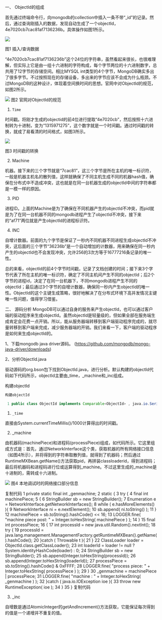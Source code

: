 一、     ObjectId的组成

首先通过终端命令行，向mongodb的collection中插入一条不带“_id”的记录。然后，通过查询刚插入的数据，发现自动生成了一个objectId，4e7020cb7cac81af7136236b。具体操作如图1所示。

![](https://pic002.cnblogs.com/images/2011/83478/2011091823145854.jpg)

图1 插入/查询数据

“4e7020cb7cac81af7136236b”这个24位的字符串，虽然看起来很长，也很难理解，但实际上它是由一组十六进制的字符构成，每个字节两位的十六进制数字，总共用了12字节的存储空间。相比MYSQL int类型的4个字节，MongoDB确实多出了很多字节。不过按照现在的存储设备，多出来的字节应该不会成为什么瓶颈。不过MongoDB的这种设计，体现着空间换时间的思想。官网中对ObjectId的规范，如图2所示。


![](https://pic002.cnblogs.com/images/2011/83478/2011091823160647.png)
图2 官网对ObjectId的规范

1)     Time

时间戳。将刚才生成的objectid的前4位进行提取“4e7020cb”，然后按照十六进制转为十进制，变为“1315971275”，这个数字就是一个时间戳。通过时间戳的转换，就成了易看清的时间格式，如图3所示。

![](https://pic002.cnblogs.com/images/2011/83478/2011091823170212.png)

图3 时间戳的转换

2)    Machine

机器。接下来的三个字节就是“7cac81”，这三个字节是所在主机的唯一标识符，一般是机器主机名的散列值，这样就确保了不同主机生成不同的机器hash值，确保在分布式中不造成冲突，这也就是在同一台机器生成的objectId中间的字符串都是一模一样的原因。

3)    PID

进程ID。上面的Machine是为了确保在不同机器产生的objectId不冲突，而pid就是为了在同一台机器不同的mongodb进程产生了objectId不冲突，接下来的“af71”两位就是产生objectId的进程标识符。

4)    INC

自增计数器。前面的九个字节是保证了一秒内不同机器不同进程生成objectId不冲突，这后面的三个字节“36236b”是一个自动增加的计数器，用来确保在同一秒内产生的objectId也不会发现冲突，允许256的3次方等于16777216条记录的唯一性。

总的来看，objectId的前4个字节时间戳，记录了文档创建的时间；接下来3个字节代表了所在主机的唯一标识符，确定了不同主机间产生不同的objectId；后2个字节的进程id，决定了在同一台机器下，不同mongodb进程产生不同的objectId；最后通过3个字节的自增计数器，确保同一秒内产生objectId的唯一性。ObjectId的这个主键生成策略，很好地解决了在分布式环境下高并发情况主键唯一性问题，值得学习借鉴。

二、     源码分析
MongoDB可以通过自身的服务来产生objectId，也可以通过客户端的驱动程序来生成objectId。虽然objectId是轻量级的，但如果全部在服务端生成肯定会花费一点开销。所以，能从服务器端转移到客户端驱动程序完成的，就尽量转移到客户端来完成，减少服务器端的开销。我们来看一下，客户端的驱动程序是如何来生成objectId的。

1、下载mongodb java driver源码。 (https://github.com/mongodb/mongo-java-driver/downloads)

2、分析ObjectId.java

驱动源码的org.bson包下找到ObjectId.java，进行分析。默认构建的objectId代码如下代码所示，objectId主要由_time，_machine和_inc组成。


构建objectId

````java
构建objectId 

 1 public class ObjectId implements Comparable<ObjectId> , java.io.Serializable { 2 final int _time; 3     final int _machine; 4     final int _inc; 5 boolean _new; 6  7 public ObjectId(){ 8         _time = (int) (System.currentTimeMillis() / 1000); 9         _machine = _genmachine;10         _inc = _nextInc.getAndIncrement();11         _new = true;12 }13 ……14 }

````
1)     _time

直接由System.currentTimeMillis()/1000计算得出的时间戳。

2)    _machine

由机器码(machinePiece)和进程码(processPiece)组成，如代码所示。它这里组成方式是：首先，通过NetworkInterface这个类，获取机器的所有网络接口信息（如图4所示），并将得到的字符串取散列值，就得到了机器码；然后通过RuntimeMXBean.getName()方法获取pid，再拼装classloaderid，得到进程码；最后将机器码和进程码进行位或运算得到_machine。不过这里生成的_machine是十进制的，需转成十六进制。


![](https://pic002.cnblogs.com/images/2011/83478/2011091823185322.png)
图4 本地调试时的网络接口部分信息



复制代码
1 private static final int _genmachine;
2 static {
3 try {
4 final int machinePiece;
5         {
6 StringBuilder sb = new StringBuilder();
7             Enumeration<NetworkInterface> e = NetworkInterface.getNetworkInterfaces();
8             while ( e.hasMoreElements() ){
9                 NetworkInterface ni = e.nextElement();
10                 sb.append( ni.toString() );
11             }
12             machinePiece = sb.toString().hashCode() << 16;
13             LOGGER.fine( "machine piece post: " + Integer.toHexString( machinePiece ) );
14 }
15 final int processPiece;
16         {
17             int processId = new java.util.Random().nextInt();
18             try {
19 processId = java.lang.management.ManagementFactory.getRuntimeMXBean().getName().hashCode();
20 }catch ( Throwable t ){
21 }
22 ClassLoader loader = ObjectId.class.getClassLoader();
23             int loaderId = loader != null ? System.identityHashCode(loader) : 0;
24 StringBuilder sb = new StringBuilder();
25             sb.append(Integer.toHexString(processId));
26             sb.append(Integer.toHexString(loaderId));
27             processPiece = sb.toString().hashCode() & 0xFFFF;
28             LOGGER.fine( "process piece: " + Integer.toHexString( processPiece ) );
29         }
30 _genmachine = machinePiece | processPiece;
31         LOGGER.fine( "machine : " + Integer.toHexString( _genmachine ) );
32     }catch ( java.io.IOException ioe ){
33         throw new RuntimeException( ioe );
34     }
35 }
复制代码

3)    _inc

自增数是通过AtomicInteger的getAndIncrement()方法获取，它能保证每次得到的值是一个递增并不重复的值。
